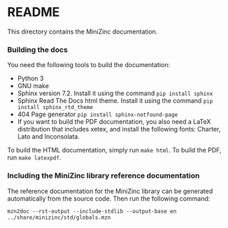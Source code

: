 # README #

This directory contains the MiniZinc documentation.

### Building the docs ###

You need the following tools to build the documentation:

* Python 3
* GNU make
* Sphinx version 7.2. Install it using the command
  `pip install sphinx`
* Sphinx Read The Docs html theme. Install it using the command
  `pip install sphinx_rtd_theme`
* 404 Page generator `pip install sphinx-notfound-page`
* If you want to build the PDF documentation, you also need a LaTeX
  distribution that includes xetex, and install the following fonts: Charter,
  Lato and Inconsolata.

To build the HTML documentation, simply run `make html`. To build the PDF, run `make latexpdf`.

### Including the MiniZinc library reference documentation ###

The reference documentation for the MiniZinc library can be generated
automatically from the source code. Then run the following command:

``mzn2doc --rst-output --include-stdlib --output-base en ../share/minizinc/std/globals.mzn``


